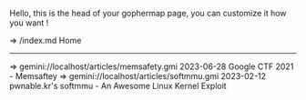 Hello, this is the head of your gophermap page, you can
customize it how you want !

=>   /index.md Home

------------------------------------------------------------------
=> gemini://localhost/articles/memsafety.gmi 2023-06-28 Google CTF 2021 - Memsaftey
=> gemini://localhost/articles/softmmu.gmi 2023-02-12 pwnable.kr's softmmu - An Awesome Linux Kernel Exploit

